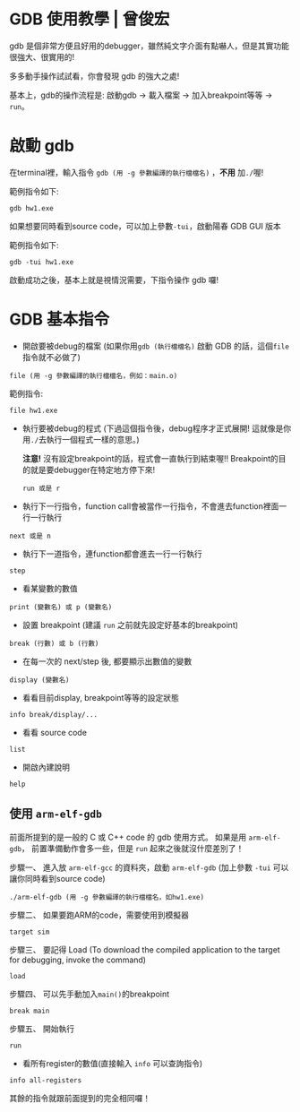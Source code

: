 # GDB 使用教學 | 曾俊宏

gdb 是個非常方便且好用的debugger，雖然純文字介面有點嚇人，但是其實功能很強大、很實用的!

多多動手操作試試看，你會發現 gdb 的強大之處!

基本上，gdb的操作流程是: 啟動gdb -> 載入檔案 -> 加入breakpoint等等 -> `run`。

# 啟動 gdb

在terminal裡，輸入指令 `gdb (用 -g 參數編譯的執行檔檔名)` ，**不用** 加`./`喔! 

範例指令如下:
```
gdb hw1.exe
```

如果想要同時看到source code，可以加上參數`-tui`，啟動陽春 GDB GUI 版本 

範例指令如下:
```
gdb -tui hw1.exe
```

啟動成功之後，基本上就是視情況需要，下指令操作 gdb 囉!

# GDB 基本指令

* 開啟要被debug的檔案 (如果你用`gdb (執行檔檔名)` 啟動 GDB 的話，這個`file`指令就不必做了)
```
file (用 -g 參數編譯的執行檔檔名，例如：main.o)
```

範例指令:
```
file hw1.exe
```

* 執行要被debug的程式 (下過這個指令後，debug程序才正式展開! 這就像是你用`./`去執行一個程式一樣的意思。)

  **注意!** 沒有設定breakpoint的話，程式會一直執行到結束喔!! Breakpoint的目的就是要debugger在特定地方停下來!
  ```
  run 或是 r
  ```

* 執行下一行指令，function call會被當作一行指令，不會進去function裡面一行一行執行
```
next 或是 n
```

* 執行下一道指令，連function都會進去一行一行執行
```
step
```

* 看某變數的數值
```
print (變數名) 或 p (變數名)
```

* 設置 breakpoint (建議 `run` 之前就先設定好基本的breakpoint)
```
break (行數) 或 b (行數)
```

* 在每一次的 next/step 後, 都要顯示出數值的變數
```
display (變數名)
```

* 看看目前display, breakpoint等等的設定狀態
```
info break/display/...
```

* 看看 source code
```
list
```

* 開啟內建說明
```
help
```

## 使用 `arm-elf-gdb`

前面所提到的是一般的 C 或 C++ code 的 gdb 使用方式。
如果是用 `arm-elf-gdb`， 前置準備動作會多一些，但是 `run` 起來之後就沒什麼差別了！

步驟一、 進入放 `arm-elf-gcc` 的資料夾，啟動 `arm-elf-gdb` (加上參數 `-tui` 可以讓你同時看到source code)
```
./arm-elf-gdb (用 -g 參數編譯的執行檔檔名，如hw1.exe)
```

步驟二、 如果要跑ARM的code，需要使用到模擬器
```
target sim
```

步驟三、 要記得 Load (To download the compiled application to the target for debugging, invoke the command)
```
load
```

步驟四、 可以先手動加入`main()`的breakpoint
```
break main
```

步驟五、 開始執行
```
run
```

* 看所有register的數值(直接輸入 `info` 可以查詢指令)
```
info all-registers
```

其餘的指令就跟前面提到的完全相同囉！
